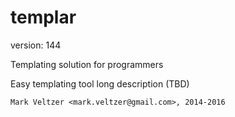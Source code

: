 templar
=======

version: 144

Templating solution for programmers

Easy templating tool long description (TBD)

	Mark Veltzer <mark.veltzer@gmail.com>, 2014-2016
